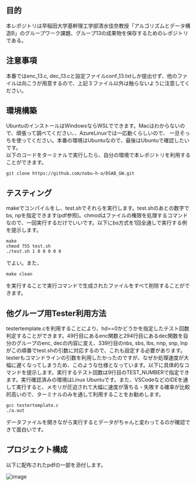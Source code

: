 ## 目的
本レポジトリは早稲田大学基幹理工学部清水佳奈教授「アルゴリズムとデータ構造B」のグループワーク課題、グループ13の成果物を保存するためのレポジトリである。  

## 注意事項
本番ではenc_13.c, dec_13.cと設定ファイルconf_13.txtしか提出せず、他のファイルは向こうが用意するので、上記３ファイル以外は触らないように注意してください。
## 環境構築
UbuntuのインストールはWindowsならWSLでできます。Macはわからないので、頑張って調べてください、、AzureLinuxでは一応動くらしいので、
一旦そっちを使ってください。本番の環境はUbuntuなので、最後はUbuntuで確認したいです。  
以下のコードをターミナルで実行したら、自分の環境で本レポジトリを利用することができます。
```shell
git clone https://github.com/nobu-h-o/DSAB_GW.git
```

## テスティング
makeでコンパイルをし、test.shでそれらを実行します。test.shのあとの数字でbs, npを指定できます(pdf参照)。chmodはファイルの権限を処理するコマンドなので、一回実行するだけでいいです。以下にbs方式を1回全通しで実行する例を提示します。
```shell
make
chmod 755 test.sh
./test.sh 1 0 0 0 0 0
```
でよい。また、
```shell
make clean
```
を実行することで実行コマンドで生成されたファイルをすべて削除することができます。

## 他グループ用Tester利用方法
testertemplate.cを利用することにより、hd==0かどうかを指定したテスト回数判定することができます。49行目にあるenc関数と294行目にあるdec関数を自分のグループのenc, decの内容に変え、339行目のnbs, sbs, lbs, nnp, snp, lnpがこの順番でtest.shの引数に対応するので、これも設定する必要があります。testerもコマンドラインの引数を利用したかったのですが、なぜか処理速度が大幅に遅くなってしまうため、このような仕様となっています。以下に具体的なコマンドを提示します。実行するテスト回数は9行目のTEST_NUMBERで指定できます。実行確認済みの環境はLinux Ubuntuです。また、VSCodeなどのIDEを通して実行すると、メモリが圧迫されて大幅に速度が落ちる・失敗する確率が比較的高いので、ターミナルのみを通して利用することをお勧めします。
```shell
gcc testertemplate.c
./a.out
```
データファイルを開きながら実行するとデータがちゃんと変わってるのが確認できて面白いです。
## プロジェクト構成
以下に配布されたpdfの一部を添付します。  

![image](https://github.com/user-attachments/assets/f985d436-4ae4-4207-850a-55391def1978)
